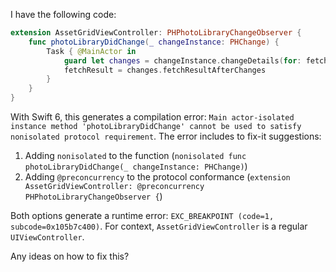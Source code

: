 I have the following code:

```swift
extension AssetGridViewController: PHPhotoLibraryChangeObserver {
    func photoLibraryDidChange(_ changeInstance: PHChange) {
        Task { @MainActor in
            guard let changes = changeInstance.changeDetails(for: fetchResult) else { return }
            fetchResult = changes.fetchResultAfterChanges
        }
    }
}
```

With Swift 6, this generates a compilation error: `Main actor-isolated instance method 'photoLibraryDidChange' cannot be used to satisfy nonisolated protocol requirement`. The error includes to fix-it suggestions:

1. Adding `nonisolated` to the function (`nonisolated func photoLibraryDidChange(_ changeInstance: PHChange)`)
2. Adding `@preconcurrency` to the protocol conformance (`extension AssetGridViewController: @preconcurrency PHPhotoLibraryChangeObserver {`)

Both options generate a runtime error: `EXC_BREAKPOINT (code=1, subcode=0x105b7c400)`. For context, `AssetGridViewController` is a regular `UIViewController`.

Any ideas on how to fix this?